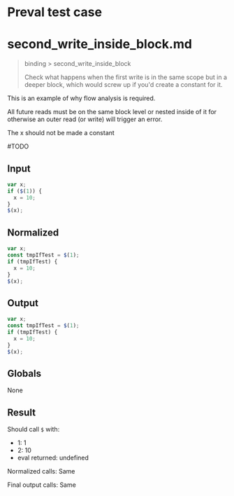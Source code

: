 # Preval test case

# second_write_inside_block.md

> binding > second_write_inside_block
>
> Check what happens when the first write is in the same scope but in a deeper block, which would screw up if you'd create a constant for it.

This is an example of why flow analysis is required.

All future reads must be on the same block level or nested inside of it for otherwise an outer read (or write) will trigger an error.

The x should not be made a constant

#TODO

## Input

`````js filename=intro
var x;
if ($(1)) {
  x = 10;
}
$(x);
`````

## Normalized

`````js filename=intro
var x;
const tmpIfTest = $(1);
if (tmpIfTest) {
  x = 10;
}
$(x);
`````

## Output

`````js filename=intro
var x;
const tmpIfTest = $(1);
if (tmpIfTest) {
  x = 10;
}
$(x);
`````

## Globals

None

## Result

Should call `$` with:
 - 1: 1
 - 2: 10
 - eval returned: undefined

Normalized calls: Same

Final output calls: Same
